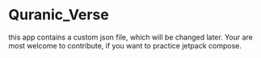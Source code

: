 # Quranic_Verse
this app contains a custom json file, which will be changed later.
Your are most welcome to contribute, if you want to practice jetpack compose. 
